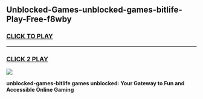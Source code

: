 
## Unblocked-Games-unblocked-games-bitlife-Play-Free-f8wby
<h3>
<a href="https://premium76.site?title=unblocked-games-bitlife&ref=17A">CLICK TO PLAY</a></h3>
<hr>

<h3>
<a href="https://premium76.site?title=unblocked-games-bitlife&ref=17A">CLICK 2 PLAY</a>
  
</h3>

<a href="https://premium76.site?title=unblocked-games-bitlife&ref=17A"><img src="https://clearcache.store/games.png"></a>


**unblocked-games-bitlife games unblocked: Your Gateway to Fun and Accessible Online Gaming**
